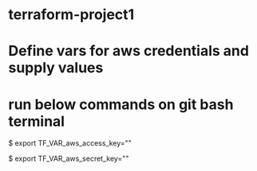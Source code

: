 # terraform-project1

# Define vars for aws credentials and supply values
# run below commands on git bash terminal

$ export TF_VAR_aws_access_key=""

$ export TF_VAR_aws_secret_key=""
